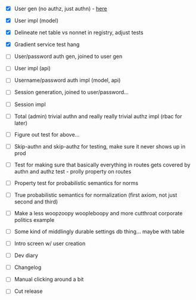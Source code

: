 - [x] User gen (no authz, just authn) - [here](https://cheatsheetseries.owasp.org/cheatsheets/Authentication_Cheat_Sheet.html)
- [x] User impl (model)
- [x] Delineate net table vs nonnet in registry, adjust tests
- [x] Gradient service test hang

- [ ] User/password auth gen, joined to user gen
- [ ] User impl (api)
- [ ] Username/password auth impl (model, api)
- [ ] Session generation, joined to user/password...

- [ ] Session impl
- [ ] Total (admin) trivial authn and really really trivial authz impl (rbac for later)
- [ ] Figure out test for above...
- [ ] Skip-authn and skip-authz for testing, make sure it never shows up in prod
- [ ] Test for making sure that basically everything in routes gets covered by authn and authz test - prolly property on routes

- [ ] Property test for probabilistic semantics for norms
- [ ] True probabilistic semantics for normalization (first axiom, not just second and third)
- [ ] Make a less woopzoopy woopleboopy and more cutthroat corporate politics example

- [ ] Some kind of middlingly durable settings db thing... maybe with table
- [ ] Intro screen w/ user creation

- [ ] Dev diary
- [ ] Changelog
- [ ] Manual clicking around a bit
- [ ] Cut release
